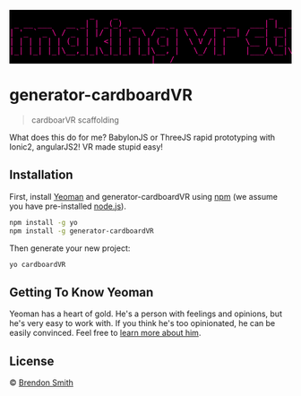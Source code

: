 <pre style="background:#000; color:#FA0F9E">
                 _    _                                _               _     _                        
 _ __ ___   __ _| | _(_)_ __   __ _  __   ___ __   ___| |_ _   _ _ __ (_) __| |   ___  __ _ ___ _   _ 
| '_ ` _ \ / _` | |/ | | '_ \ / _` | \ \ / | '__| / __| __| | | | '_ \| |/ _` |  / _ \/ _` / __| | | |
| | | | | | (_| |   <| | | | | (_| |  \ V /| |    \__ | |_| |_| | |_) | | (_| | |  __| (_| \__ | |_| |
|_| |_| |_|\__,_|_|\_|_|_| |_|\__, |   \_/ |_|    |___/\__|\__,_| .__/|_|\__,_|  \___|\__,_|___/\__, |
                              |___/                             |_|                             |___/ 
</pre>
# generator-cardboardVR
> cardboarVR scaffolding

What does this do for me?  BabylonJS or ThreeJS rapid prototyping with Ionic2, angularJS2! VR made stupid easy! 

## Installation

First, install [Yeoman](http://yeoman.io) and generator-cardboardVR using [npm](https://www.npmjs.com/) (we assume you have pre-installed [node.js](https://nodejs.org/)).

```bash
npm install -g yo
npm install -g generator-cardboardVR
```

Then generate your new project:

```bash
yo cardboardVR
```

## Getting To Know Yeoman

Yeoman has a heart of gold. He&#39;s a person with feelings and opinions, but he&#39;s very easy to work with. If you think he&#39;s too opinionated, he can be easily convinced. Feel free to [learn more about him](http://yeoman.io/).



## License

 © [Brendon Smith]()


[npm-image]: https://badge.fury.io/js/generator-cardboardVR.svg
[npm-url]: https://npmjs.org/package/generator-cardboardVR
[travis-image]: https://travis-ci.org//generator-cardboardVR.svg?branch=master
[travis-url]: https://travis-ci.org//generator-cardboardVR
[daviddm-image]: https://david-dm.org//generator-cardboardVR.svg?theme=shields.io
[daviddm-url]: https://david-dm.org//generator-cardboardVR
